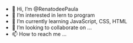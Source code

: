 - 👋 Hi, I’m @RenatodeePaula
- 👀 I’m interested in lern to program
- 🌱 I’m currently learning JavaScript, CSS, HTML
- 💞️ I’m looking to collaborate on ...
- 📫 How to reach me ...

<!---
RenatodeePaula/RenatodeePaula is a ✨ special ✨ repository because its `README.md` (this file) appears on your GitHub profile.
You can click the Preview link to take a look at your changes.
--->

